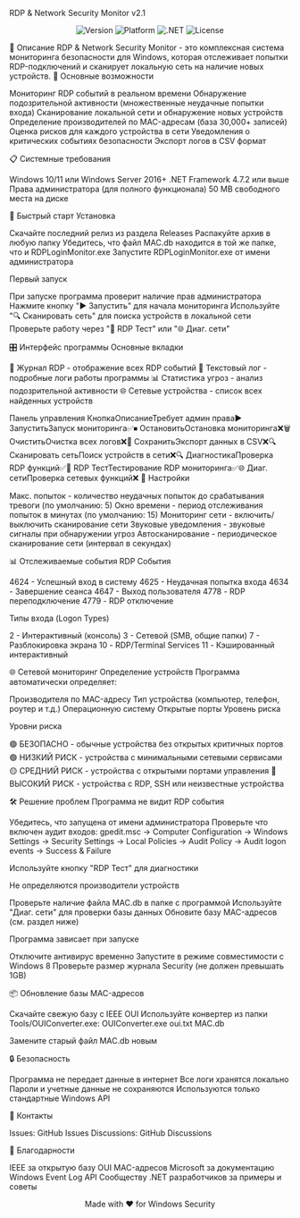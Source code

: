 RDP & Network Security Monitor v2.1
<p align="center">
  <img src="https://img.shields.io/badge/version-2.1-blue.svg" alt="Version">
  <img src="https://img.shields.io/badge/platform-Windows-lightgrey.svg" alt="Platform">
  <img src="https://img.shields.io/badge/.NET-4.7.2+-purple.svg" alt=".NET">
  <img src="https://img.shields.io/badge/license-MIT-green.svg" alt="License">
</p>
🔐 Описание
RDP & Network Security Monitor - это комплексная система мониторинга безопасности для Windows, которая отслеживает попытки RDP-подключений и сканирует локальную сеть на наличие новых устройств.
🌟 Основные возможности

Мониторинг RDP событий в реальном времени
Обнаружение подозрительной активности (множественные неудачные попытки входа)
Сканирование локальной сети и обнаружение новых устройств
Определение производителей по MAC-адресам (база 30,000+ записей)
Оценка рисков для каждого устройства в сети
Уведомления о критических событиях безопасности
Экспорт логов в CSV формат

📋 Системные требования

Windows 10/11 или Windows Server 2016+
.NET Framework 4.7.2 или выше
Права администратора (для полного функционала)
50 MB свободного места на диске

🚀 Быстрый старт
Установка

Скачайте последний релиз из раздела Releases
Распакуйте архив в любую папку
Убедитесь, что файл MAC.db находится в той же папке, что и RDPLoginMonitor.exe
Запустите RDPLoginMonitor.exe от имени администратора

Первый запуск

При запуске программа проверит наличие прав администратора
Нажмите кнопку "▶ Запустить" для начала мониторинга
Используйте "🔍 Сканировать сеть" для поиска устройств в локальной сети
Проверьте работу через "🎯 RDP Тест" или "🌐 Диаг. сети"

🎛️ Интерфейс программы
Основные вкладки

🔐 Журнал RDP - отображение всех RDP событий
📝 Текстовый лог - подробные логи работы программы
📊 Статистика угроз - анализ подозрительной активности
🌐 Сетевые устройства - список всех найденных устройств

Панель управления
КнопкаОписаниеТребует админ права▶ ЗапуститьЗапуск мониторинга✅⏹ ОстановитьОстановка мониторинга❌🗑 ОчиститьОчистка всех логов❌💾 СохранитьЭкспорт данных в CSV❌🔍 Сканировать сетьПоиск устройств в сети❌🔍 ДиагностикаПроверка RDP функций✅🎯 RDP ТестТестирование RDP мониторинга✅🌐 Диаг. сетиПроверка сетевых функций❌
🔧 Настройки

Макс. попыток - количество неудачных попыток до срабатывания тревоги (по умолчанию: 5)
Окно времени - период отслеживания попыток в минутах (по умолчанию: 15)
Мониторинг сети - включить/выключить сканирование сети
Звуковые уведомления - звуковые сигналы при обнаружении угроз
Автосканирование - периодическое сканирование сети (интервал в секундах)

📊 Отслеживаемые события
RDP События

4624 - Успешный вход в систему
4625 - Неудачная попытка входа
4634 - Завершение сеанса
4647 - Выход пользователя
4778 - RDP переподключение
4779 - RDP отключение

Типы входа (Logon Types)

2 - Интерактивный (консоль)
3 - Сетевой (SMB, общие папки)
7 - Разблокировка экрана
10 - RDP/Terminal Services
11 - Кэшированный интерактивный

🌐 Сетевой мониторинг
Определение устройств
Программа автоматически определяет:

Производителя по MAC-адресу
Тип устройства (компьютер, телефон, роутер и т.д.)
Операционную систему
Открытые порты
Уровень риска

Уровни риска

🟢 БЕЗОПАСНО - обычные устройства без открытых критичных портов
🟢 НИЗКИЙ РИСК - устройства с минимальными сетевыми сервисами
🟡 СРЕДНИЙ РИСК - устройства с открытыми портами управления
🔴 ВЫСОКИЙ РИСК - устройства с RDP, SSH или неизвестные устройства

🛠️ Решение проблем
Программа не видит RDP события

Убедитесь, что запущена от имени администратора
Проверьте что включен аудит входов:
gpedit.msc → Computer Configuration → Windows Settings → 
Security Settings → Local Policies → Audit Policy → 
Audit logon events → Success & Failure

Используйте кнопку "RDP Тест" для диагностики

Не определяются производители устройств

Проверьте наличие файла MAC.db в папке с программой
Используйте "Диаг. сети" для проверки базы данных
Обновите базу MAC-адресов (см. раздел ниже)

Программа зависает при запуске

Отключите антивирус временно
Запустите в режиме совместимости с Windows 8
Проверьте размер журнала Security (не должен превышать 1GB)

📦 Обновление базы MAC-адресов

Скачайте свежую базу с IEEE OUI
Используйте конвертер из папки Tools/OUIConverter.exe:
OUIConverter.exe oui.txt MAC.db

Замените старый файл MAC.db новым

🔒 Безопасность

Программа не передает данные в интернет
Все логи хранятся локально
Пароли и учетные данные не сохраняются
Используются только стандартные Windows API

📧 Контакты

Issues: GitHub Issues
Discussions: GitHub Discussions

🙏 Благодарности

IEEE за открытую базу OUI MAC-адресов
Microsoft за документацию Windows Event Log API
Сообществу .NET разработчиков за примеры и советы


<p align="center">Made with ❤️ for Windows Security</p>